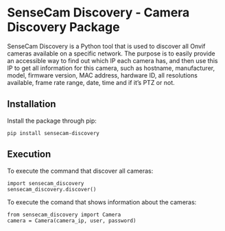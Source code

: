 # SenseCam Discovery - Camera Discovery Package

SenseCam Discovery is a Python tool that is used to discover all Onvif cameras available on a specific network. The purpose is to easily provide an accessible way to find out which IP each camera has, and then use this IP to get all information for this camera, such as hostname, manufacturer, model, firmware version, MAC address, hardware ID, all resolutions available, frame rate range, date, time and if it’s PTZ or not.

## Installation
Install the package through pip:
````
pip install sensecam-discovery
````
## Execution
To execute the command that discover all cameras:
````
import sensecam_discovery
sensecam_discovery.discover()
````
To execute the comand that shows information about the cameras:
````
from sensecam_discovery import Camera
camera = Camera(camera_ip, user, password)
````